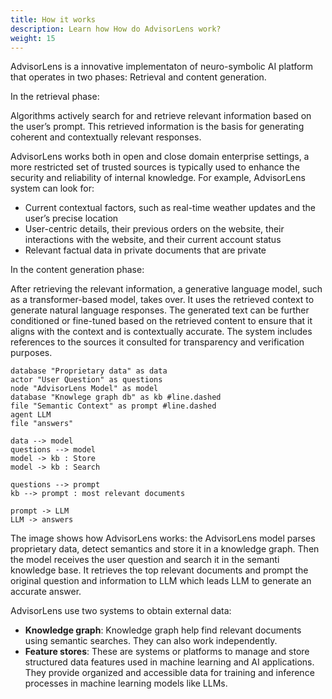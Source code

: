 ```yaml
---
title: How it works
description: Learn how How do AdvisorLens work?
weight: 15
---
```


AdvisorLens is a innovative implementaton of neuro-symbolic AI platform that operates in two phases: Retrieval and content generation.

In the retrieval phase:

Algorithms actively search for and retrieve relevant information based on the user’s prompt. This retrieved information is the basis for generating coherent and contextually relevant responses.

AdvisorLens works both in open and close domain enterprise settings, a more restricted set of trusted sources is typically used to enhance the security and reliability of internal knowledge. For example, AdvisorLens system can look for:
- Current contextual factors, such as real-time weather updates and the user’s precise location
- User-centric details, their previous orders on the website, their interactions with the website, and their current account status
- Relevant factual data in private documents that are  private  

In the content generation phase:

After retrieving the relevant information, a generative language model, such as a transformer-based model, takes over. It uses the retrieved context to generate natural language responses. The generated text can be further conditioned or fine-tuned based on the retrieved content to ensure that it aligns with the context and is contextually accurate. The system  includes references to the sources it consulted for transparency and verification purposes.

```plantuml
database "Proprietary data" as data
actor "User Question" as questions
node "AdvisorLens Model" as model
database "Knowlege graph db" as kb #line.dashed
file "Semantic Context" as prompt #line.dashed
agent LLM
file "answers"

data --> model
questions --> model
model -> kb : Store
model -> kb : Search

questions --> prompt
kb --> prompt : most relevant documents

prompt -> LLM
LLM -> answers
```

The image shows how AdvisorLens works: the AdvisorLens model parses proprietary data, detect semantics and store it in a knowledge graph. Then the model receives the user question and search it in the semanti knowledge base. It retrieves the top relevant documents and prompt the original question and information to LLM which leads LLM to generate an accurate answer.


AdvisorLens use two systems to obtain external data:

- **Knowledge graph**: Knowledge graph help find relevant documents using semantic searches. They can also work independently.
- **Feature stores**: These are systems or platforms to manage and store structured data features used in machine learning and AI applications. They provide organized and accessible data for training and inference processes in machine learning models like LLMs.
